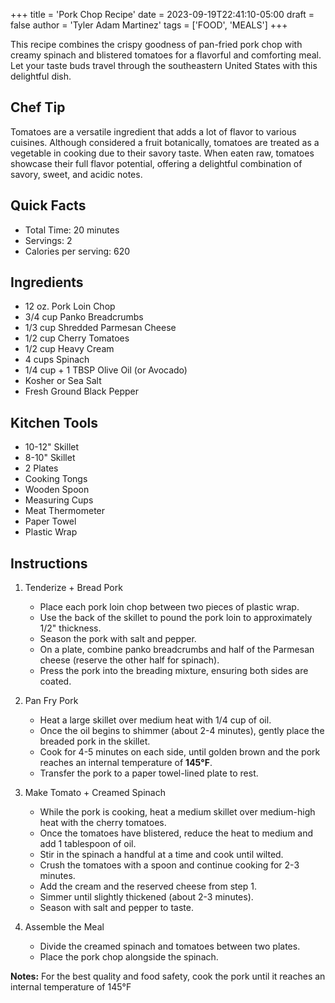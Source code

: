 +++
title = 'Pork Chop Recipe'
date = 2023-09-19T22:41:10-05:00
draft = false
author = 'Tyler Adam Martinez'
tags = ['FOOD', 'MEALS']
+++

This recipe combines the crispy goodness of pan-fried
 pork chop with creamy spinach and blistered tomatoes
 for a flavorful and comforting meal. Let your taste
 buds travel through the southeastern United States
 with this delightful dish.

## Chef Tip

Tomatoes are a versatile ingredient that adds a lot of
 flavor to various cuisines. Although considered a fruit
 botanically, tomatoes are treated as a vegetable in
 cooking due to their savory taste. When eaten raw,
 tomatoes showcase their full flavor potential,
 offering a delightful combination of savory, sweet,
 and acidic notes.

## Quick Facts

- Total Time: 20 minutes
- Servings: 2
- Calories per serving: 620

## Ingredients

- 12 oz. Pork Loin Chop
- 3/4 cup Panko Breadcrumbs
- 1/3 cup Shredded Parmesan Cheese
- 1/2 cup Cherry Tomatoes
- 1/2 cup Heavy Cream
- 4 cups Spinach
- 1/4 cup + 1 TBSP Olive Oil (or Avocado)
- Kosher or Sea Salt
- Fresh Ground Black Pepper

## Kitchen Tools

- 10-12" Skillet
- 8-10" Skillet
- 2 Plates
- Cooking Tongs
- Wooden Spoon
- Measuring Cups
- Meat Thermometer
- Paper Towel
- Plastic Wrap

## Instructions

1. Tenderize + Bread Pork

   - Place each pork loin chop between two pieces of plastic wrap.
   - Use the back of the skillet to pound the pork loin to
    approximately 1/2" thickness.
   - Season the pork with salt and pepper.
   - On a plate, combine panko breadcrumbs and half of the Parmesan
    cheese (reserve the other half for spinach).
   - Press the pork into the breading mixture, ensuring both sides are coated.

2. Pan Fry Pork

   - Heat a large skillet over medium heat with 1/4 cup of oil.
   - Once the oil begins to shimmer (about 2-4 minutes), gently
    place the breaded pork in the skillet.
   - Cook for 4-5 minutes on each side, until golden brown and
    the pork reaches an internal temperature of **145°F**.
   - Transfer the pork to a paper towel-lined plate to rest.

3. Make Tomato + Creamed Spinach

   - While the pork is cooking, heat a medium skillet over
    medium-high heat with the cherry tomatoes.
   - Once the tomatoes have blistered, reduce the heat to
    medium and add 1 tablespoon of oil.
   - Stir in the spinach a handful at a time and cook
    until wilted.
   - Crush the tomatoes with a spoon and continue cooking
    for 2-3 minutes.
   - Add the cream and the reserved cheese from step 1.
   - Simmer until slightly thickened (about 2-3 minutes).
   - Season with salt and pepper to taste.

4. Assemble the Meal

   - Divide the creamed spinach and tomatoes between two plates.
   - Place the pork chop alongside the spinach.

**Notes:**
For the best quality and food safety, cook the pork until
 it reaches an internal temperature of 145°F
